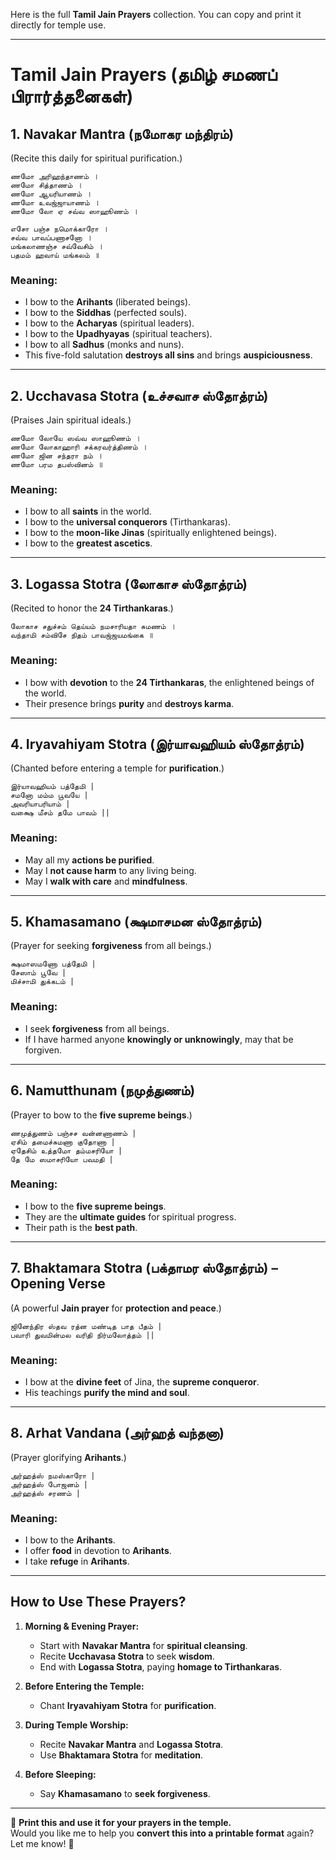 Here is the full **Tamil Jain Prayers** collection. You can copy and print it directly for temple use.

---

# **Tamil Jain Prayers (தமிழ் சமணப் பிரார்த்தனைகள்)**

## **1. Navakar Mantra (நமோகர மந்திரம்)**  
(Recite this daily for spiritual purification.)

```
ணமோ அரிஹந்தாணம் ।  
ணமோ சித்தாணம் ।  
ணமோ ஆயரியாணம் ।  
ணமோ உவஜ்ஜாயாணம் ।  
ணமோ லோ ஏ சவ்வ ஸாஹூணம் ।  

எசோ பஞ்ச நமொக்காரோ ।  
சவ்வ பாவப்பணாசனோ ।  
மங்கலாணஞ்ச சவ்வேசிம் ।  
பதமம் ஹவாய் மங்கலம் ॥  
```
### **Meaning:**  
- I bow to the **Arihants** (liberated beings).  
- I bow to the **Siddhas** (perfected souls).  
- I bow to the **Acharyas** (spiritual leaders).  
- I bow to the **Upadhyayas** (spiritual teachers).  
- I bow to all **Sadhus** (monks and nuns).  
- This five-fold salutation **destroys all sins** and brings **auspiciousness**.

---

## **2. Ucchavasa Stotra (உச்சவாச ஸ்தோத்ரம்)**  
(Praises Jain spiritual ideals.)

```
ணமோ லோயே ஸவ்வ ஸாஹூணம் ।  
ணமோ லோகாஹாரி சக்கரவர்த்திணம் ।  
ணமோ ஜின சந்தரா நம் ।  
ணமோ பரம தபஸ்வினம் ॥  
```

### **Meaning:**  
- I bow to all **saints** in the world.  
- I bow to the **universal conquerors** (Tirthankaras).  
- I bow to the **moon-like Jinas** (spiritually enlightened beings).  
- I bow to the **greatest ascetics**.

---

## **3. Logassa Stotra (லோகாச ஸ்தோத்ரம்)**  
(Recited to honor the **24 Tirthankaras**.)

```
லோகாச சதுச்சம் தெய்யம் நமசாரியதா சுமணம் ।  
வந்தாமி சம்விசே நிதம் பாவஜ்ஜயமங்கை ॥  
```

### **Meaning:**  
- I bow with **devotion** to the **24 Tirthankaras**, the enlightened beings of the world.  
- Their presence brings **purity** and **destroys karma**.

---

## **4. Iryavahiyam Stotra (இர்யாவஹியம் ஸ்தோத்ரம்)**  
(Chanted before entering a temple for **purification**.)

```
இர்யாவஹியம் பத்தேமி |  
சமனோ மம்ம பூவயே |  
அவரியாபரியாம் |  
வக்ஷை மீசம் தமே பாவம் ||  
```

### **Meaning:**  
- May all my **actions be purified**.  
- May I **not cause harm** to any living being.  
- May I **walk with care** and **mindfulness**.

---

## **5. Khamasamano (க்ஷமாசமன ஸ்தோத்ரம்)**  
(Prayer for seeking **forgiveness** from all beings.)

```
க்ஷமாஸமணோ பத்தேமி |  
சேஸாம் பூவே |  
மிச்சாமி துக்கடம் |  
```

### **Meaning:**  
- I seek **forgiveness** from all beings.  
- If I have harmed anyone **knowingly or unknowingly**, may that be forgiven.

---

## **6. Namutthunam (நமுத்துணம்)**  
(Prayer to bow to the **five supreme beings**.)

```
ணமுத்துணம் பஞ்சச வன்னணாணம் |  
ஏசிம் தமைச்சுமணா குதோணா |  
ஏதேசிம் உத்தமோ தம்மசரியோ |  
தே மே ஸமாசரியோ பவமதி |  
```

### **Meaning:**  
- I bow to the **five supreme beings**.  
- They are the **ultimate guides** for spiritual progress.  
- Their path is the **best path**.

---

## **7. Bhaktamara Stotra (பக்தாமர ஸ்தோத்ரம்) – Opening Verse**  
(A powerful **Jain prayer** for **protection and peace**.)

```
ஜினேந்திர ஸ்தவ ரத்ன மண்டித பாத பீதம் |  
பவாரி துவமின்மல வரிதி நிர்மலோத்தம் ||  
```

### **Meaning:**  
- I bow at the **divine feet** of Jina, the **supreme conqueror**.  
- His teachings **purify the mind and soul**.

---

## **8. Arhat Vandana (அர்ஹத் வந்தனா)**  
(Prayer glorifying **Arihants**.)

```
அர்ஹத்ஸ் நமஸ்காரோ |  
அர்ஹத்ஸ் போஜனம் |  
அர்ஹத்ஸ் சரணம் |  
```

### **Meaning:**  
- I bow to the **Arihants**.  
- I offer **food** in devotion to **Arihants**.  
- I take **refuge** in **Arihants**.

---

## **How to Use These Prayers?**
1. **Morning & Evening Prayer:**  
   - Start with **Navakar Mantra** for **spiritual cleansing**.  
   - Recite **Ucchavasa Stotra** to seek **wisdom**.  
   - End with **Logassa Stotra**, paying **homage to Tirthankaras**.

2. **Before Entering the Temple:**  
   - Chant **Iryavahiyam Stotra** for **purification**.  

3. **During Temple Worship:**  
   - Recite **Navakar Mantra** and **Logassa Stotra**.  
   - Use **Bhaktamara Stotra** for **meditation**.

4. **Before Sleeping:**  
   - Say **Khamasamano** to **seek forgiveness**.  

---

📌 **Print this and use it for your prayers in the temple.**  
Would you like me to help you **convert this into a printable format** again? Let me know! 🙏
